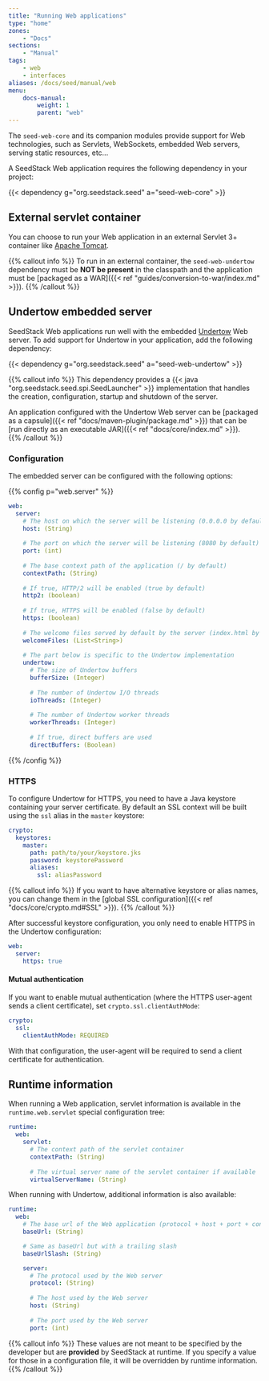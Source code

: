 ```yaml
---
title: "Running Web applications"
type: "home"
zones:
    - "Docs"
sections:
    - "Manual"    
tags:
    - web
    - interfaces
aliases: /docs/seed/manual/web    
menu:
    docs-manual:
        weight: 1
        parent: "web"
---
```


The `seed-web-core` and its companion modules provide support for Web technologies, such as Servlets, WebSockets, embedded
Web servers, serving static resources, etc... <!--more-->

A SeedStack Web application requires the following dependency in your project:

{{< dependency g="org.seedstack.seed" a="seed-web-core" >}}

## External servlet container

You can choose to run your Web application in an external Servlet 3+ container like [Apache Tomcat](http://tomcat.apache.org/). 

{{% callout info %}}
To run in an external container, the `seed-web-undertow` dependency must be **NOT be present** in the classpath and the 
application must be [packaged as a WAR]({{< ref "guides/conversion-to-war/index.md" >}}).
{{% /callout %}}

## Undertow embedded server

SeedStack Web applications run well with the embedded [Undertow](https://undertow.io) Web server. To add support for 
Undertow in your application, add the following dependency:

{{< dependency g="org.seedstack.seed" a="seed-web-undertow" >}}

{{% callout info %}}
This dependency provides a {{< java "org.seedstack.seed.spi.SeedLauncher" >}} implementation that handles the creation, 
configuration, startup and shutdown of the server. 

An application configured with the Undertow Web server can be [packaged as a capsule]({{< ref "docs/maven-plugin/package.md" >}}) 
that can be [run directly as an executable JAR]({{< ref "docs/core/index.md" >}}).  
{{% /callout %}}

### Configuration

The embedded server can be configured with the following options:

{{% config p="web.server" %}}
```yaml
web:
  server:
    # The host on which the server will be listening (0.0.0.0 by default)
    host: (String)
    
    # The port on which the server will be listening (8080 by default)
    port: (int)
    
    # The base context path of the application (/ by default)
    contextPath: (String)
    
    # If true, HTTP/2 will be enabled (true by default)
    http2: (boolean)
    
    # If true, HTTPS will be enabled (false by default)
    https: (boolean)
    
    # The welcome files served by default by the server (index.html by default)
    welcomeFiles: (List<String>)
    
    # The part below is specific to the Undertow implementation
    undertow:
      # The size of Undertow buffers
      bufferSize: (Integer)
      
      # The number of Undertow I/O threads
      ioThreads: (Integer)
      
      # The number of Undertow worker threads
      workerThreads: (Integer)
      
      # If true, direct buffers are used
      directBuffers: (Boolean)
```
{{% /config %}}  

### HTTPS

To configure Undertow for HTTPS, you need to have a Java keystore containing your server certificate. By default an SSL context
will be built using the `ssl` alias in the `master` keystore:

```yaml
crypto:
  keystores:
    master:
      path: path/to/your/keystore.jks
      password: keystorePassword
      aliases:
        ssl: aliasPassword
```

{{% callout info %}}
If you want to have alternative keystore or alias names, you can change them in the [global SSL configuration]({{< ref "docs/core/crypto.md#SSL" >}}).
{{% /callout %}}

After successful keystore configuration, you only need to enable HTTPS in the Undertow configuration:

```yaml
web:
  server:
    https: true
```

#### Mutual authentication

If you want to enable mutual authentication (where the HTTPS user-agent sends a client certificate), set `crypto.ssl.clientAuthMode`:

```yaml
crypto:
  ssl:
    clientAuthMode: REQUIRED
```

With that configuration, the user-agent will be required to send a client certificate for authentication.

## Runtime information

When running a Web application, servlet information is available in the `runtime.web.servlet` special configuration tree:

```yaml
runtime:
  web:
    servlet:
      # The context path of the servlet container
      contextPath: (String)
        
      # The virtual server name of the servlet container if available
      virtualServerName: (String)
```

When running with Undertow, additional information is also available:

```yaml
runtime:
  web:
    # The base url of the Web application (protocol + host + port + context path) without a trailing slash
    baseUrl: (String)

    # Same as baseUrl but with a trailing slash
    baseUrlSlash: (String)

    server:
      # The protocol used by the Web server
      protocol: (String)
    
      # The host used by the Web server
      host: (String)
    
      # The port used by the Web server
      port: (int)
```

{{% callout info %}}
These values are not meant to be specified by the developer but are **provided** by SeedStack at runtime. If you specify
a value for those in a configuration file, it will be overridden by runtime information.
{{% /callout %}}
